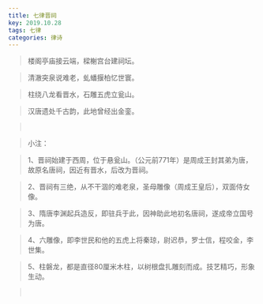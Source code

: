 ```yaml
---
title: 七律晋祠
key: 2019.10.28
tags: 七律
categories: 律诗
---
```


<blockquote class="blockquote-center">楼阁亭庙接云端，樑榭宫台建祠坛。
</blockquote>
<blockquote class="blockquote-center">清澈突泉说难老，虬蟠揠柏忆世寰。
</blockquote>
<blockquote class="blockquote-center">柱绕八龙看晋水，石雕五虎立瓮山。
</blockquote>
<blockquote class="blockquote-center">汉唐遗处千古韵，此地曾经出金銮。
</blockquote>
<blockquote class="blockquote-center"></br>
</blockquote>
<blockquote class="blockquote-center">小注：
</blockquote>
<blockquote class="blockquote-center">1、晋祠始建于西周，位于悬瓮山。（公元前771年）是周成王封其弟为唐，故原名唐祠，因近有晋水，后改为晋祠。
</blockquote>
<blockquote class="blockquote-center">2、晋祠有三绝，从不干涸的难老泉，圣母雕像（周成王皇后），双面侍女像。
</blockquote>
<blockquote class="blockquote-center">3、隋唐李渊起兵造反，即驻兵于此，因神助此地初名唐祠，遂成帝立国号为唐。
</blockquote>
<blockquote class="blockquote-center">4、六雕像，即李世民和他的五虎上将秦琼，尉迟恭，罗士信，程咬金，李世集。
</blockquote>
<blockquote class="blockquote-center">5、柱磐龙，都是直径80厘米木柱，以树根盘扎雕刻而成。技艺精巧，形象生动。
</blockquote>
<blockquote class="blockquote-center"></br>
</blockquote>
